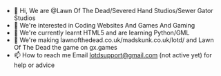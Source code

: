 - 👋 Hi, We are @Lawn Of The Dead/Severed Hand Studios/Sewer Gator Studios
- 👀 We're interested in Coding Websites And Games And Gaming
- 🌱 We're currently learnt HTML5 and are learning Python/GML
- 💞️ We're making lawnofthedead.co.uk/madskunk.co.uk/lotd/ and Lawn Of The Dead the game on gx.games
- 📫 How to reach me Email lotdsupport@gmail.com (not active yet) for help or advice
